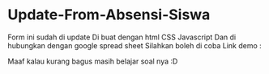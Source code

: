 # Update-From-Absensi-Siswa
Form ini sudah di update 
Di buat dengan html CSS Javascript
Dan di hubungkan dengan google spread sheet
Silahkan boleh di coba 
Link demo : 


Maaf kalau kurang bagus masih belajar soal nya :D

